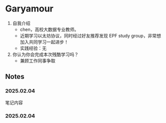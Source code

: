 # Garyamour

1. 自我介绍
    - chen，高校大数据专业教师。
    - 近期学习以太坊协议，同时经过好友推荐发现 EPF study group，非常想加入共同学习一起进步！
    - 实践经验：无
2. 你认为你会完成本次残酷学习吗？
    - 兼顾工作同事争取

## Notes

<!-- Content_START -->

### 2025.02.04

笔记内容

### 2025.02.04
